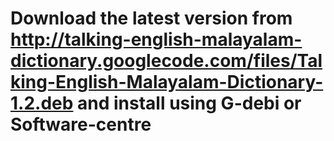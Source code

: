 # Download the latest version from http://talking-english-malayalam-dictionary.googlecode.com/files/Talking-English-Malayalam-Dictionary-1.2.deb and install using G-debi or Software-centre #
